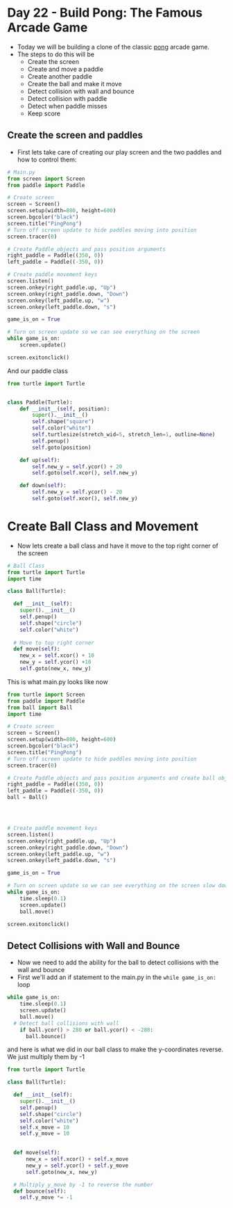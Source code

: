 # Day 22 - Build Pong: The Famous Arcade Game

- Today we will be building a clone of the classic [pong](https://en.wikipedia.org/wiki/Pong) arcade game.
- The steps to do this will be
  + Create the screen
  + Create and move a paddle
  + Create another paddle
  + Create the ball and make it move
  + Detect collision with wall and bounce
  + Detect collision with paddle
  + Detect when paddle misses
  + Keep score  

## Create the screen and paddles

- First lets take care of creating our play screen and the two paddles and how to control them:
```python
# Main.py
from screen import Screen
from paddle import Paddle

# Create screen
screen = Screen()
screen.setup(width=800, height=600)
screen.bgcolor("black")
screen.title("PingPong")
# Turn off screen update to hide paddles moving into position
screen.tracer(0)

# Create Paddle objects and pass position arguments
right_paddle = Paddle((350, 0))
left_paddle = Paddle((-350, 0))

# Create paddle movement keys
screen.listen()
screen.onkey(right_paddle.up, "Up")
screen.onkey(right_paddle.down, "Down")
screen.onkey(left_paddle.up, "w")
screen.onkey(left_paddle.down, "s")

game_is_on = True

# Turn on screen update so we can see everything on the screen
while game_is_on:
    screen.update()

screen.exitonclick()
````
And our paddle class
```python
from turtle import Turtle


class Paddle(Turtle):
    def __init__(self, position):
        super().__init__()
        self.shape("square")
        self.color("white")
        self.turtlesize(stretch_wid=5, stretch_len=1, outline=None)
        self.penup()
        self.goto(position)

    def up(self):
        self.new_y = self.ycor() + 20
        self.goto(self.xcor(), self.new_y)

    def down(self):
        self.new_y = self.ycor() - 20
        self.goto(self.xcor(), self.new_y)
```

# Create Ball Class and Movement
- Now lets create a ball class and have it move to the top right corner of the screen
```python
# Ball Class
from turtle import Turtle
import time

class Ball(Turtle):

  def __init__(self):
    super().__init__()
    self.penup()
    self.shape("circle")
    self.color("white")
    
  # Move to top right corner
  def move(self):
    new_x = self.xcor() + 10
    new_y = self.ycor() +10
    self.goto(new_x, new_y)
```
This is what main.py looks like now
```python
from turtle import Screen
from paddle import Paddle
from ball import Ball
import time

# Create screen
screen = Screen()
screen.setup(width=800, height=600)
screen.bgcolor("black")
screen.title("PingPong")
# Turn off screen update to hide paddles moving into position
screen.tracer(0)

# Create Paddle objects and pass position arguments and create ball object
right_paddle = Paddle((350, 0))
left_paddle = Paddle((-350, 0))
ball = Ball()




# Create paddle movement keys
screen.listen()
screen.onkey(right_paddle.up, "Up")
screen.onkey(right_paddle.down, "Down")
screen.onkey(left_paddle.up, "w")
screen.onkey(left_paddle.down, "s")

game_is_on = True

# Turn on screen update so we can see everything on the screen slow down time a little and move ball
while game_is_on:
    time.sleep(0.1)
    screen.update()
    ball.move()

screen.exitonclick()
```
## Detect Collisions with Wall and Bounce
- Now we need to add the ability for the ball to detect collisions with the wall and bounce
- First we'll add an if statement to the main.py in the `while game_is_on:` loop
```python
while game_is_on:
    time.sleep(0.1)
    screen.update()
    ball.move()
  # Detect ball collisions with wall
    if ball.ycor() > 280 or ball.ycor() < -280:
      ball.bounce()
```
and here is what we did in our ball class to make the y-coordinates reverse. We just multiply them by -1
```python
from turtle import Turtle

class Ball(Turtle):

  def __init__(self):
    super().__init__()
    self.penup()
    self.shape("circle")
    self.color("white")
    self.x_move = 10
    self.y_move = 10
    

  def move(self):
      new_x = self.xcor() + self.x_move
      new_y = self.ycor() + self.y_move
      self.goto(new_x, new_y)

  # Multiply y_move by -1 to reverse the number
  def bounce(self):
    self.y_move *= -1
```
